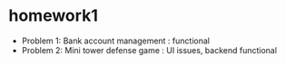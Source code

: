 # homework1

* Problem 1: Bank account management : functional
* Problem 2: Mini tower defense game : UI issues, backend functional
